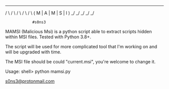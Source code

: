 

  _   _   _   _   _  
 / \ / \ / \ / \ / \ 
( M | A | M | S | I )
 \_/ \_/ \_/ \_/ \_/ 
   
                #s0ns3
 
 MAMSI (Malicious Msi) is a python script able to extract scripts hidden within MSI files.
 Tested with Python 3.8+.
 
 The script will be used for more complicated tool that I'm working on and will be upgraded with time.
 
 The MSI file should be could "current.msi", you're welcome to change it.
 
 Usage:
       shell> python mamsi.py
       

s0ns3@protonmail.com

